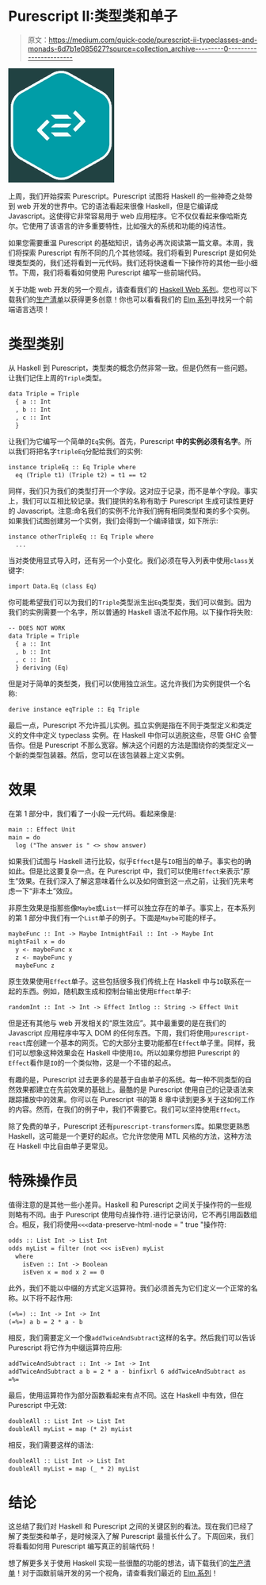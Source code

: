 # Purescript II:类型类和单子

> 原文：<https://medium.com/quick-code/purescript-ii-typeclasses-and-monads-6d7b1e085627?source=collection_archive---------0----------------------->

![](img/8215aaf3b71fb436b16f39ae69f0f9cf.png)

上周，我们开始探索 Purescript。Purescript 试图将 Haskell 的一些神奇之处带到 web 开发的世界中。它的语法看起来很像 Haskell，但是它编译成 Javascript。这使得它非常容易用于 web 应用程序。它不仅仅看起来像哈斯克尔。它使用了该语言的许多重要特性，比如强大的系统和功能的纯洁性。

如果您需要重温 Purescript 的基础知识，请务必再次阅读第一篇文章。本周，我们将探索 Purescript 有所不同的几个其他领域。我们将看到 Purescript 是如何处理类型类的，我们还将看到一元代码。我们还将快速看一下操作符的其他一些小细节。下周，我们将看看如何使用 Purescript 编写一些前端代码。

关于功能 web 开发的另一个观点，请查看我们的 [Haskell Web 系列](https://www.mmhaskell.com/haskell-web)。您也可以下载我们的[生产清单](https://www.mmhaskell.com/production-checklist)以获得更多创意！你也可以看看我们的 [Elm 系列](https://www.mmhaskell.com/elm)寻找另一个前端语言选项！

# 类型类别

从 Haskell 到 Purescript，类型类的概念仍然非常一致。但是仍然有一些问题。让我们记住上周的`Triple`类型。

```
data Triple = Triple
  { a :: Int
  , b :: Int
  , c :: Int
  }
```

让我们为它编写一个简单的`Eq`实例。首先，Purescript **中的实例必须有名字**。所以我们将把名字`tripleEq`分配给我们的实例:

```
instance tripleEq :: Eq Triple where
  eq (Triple t1) (Triple t2) = t1 == t2
```

同样，我们只为我们的类型打开一个字段。这对应于记录，而不是单个字段。事实上，我们可以互相比较记录。我们提供的名称有助于 Purescript 生成可读性更好的 Javascript。注意:命名我们的实例不允许我们拥有相同类型和类的多个实例。如果我们试图创建另一个实例，我们会得到一个编译错误，如下所示:

```
instance otherTripleEq :: Eq Triple where
  ...
```

当对类使用显式导入时，还有另一个小变化。我们必须在导入列表中使用`class`关键字:

```
import Data.Eq (class Eq)
```

你可能希望我们可以为我们的`Triple`类型派生出`Eq`类型类，我们可以做到。因为我们的实例需要一个名字，所以普通的 Haskell 语法不起作用。以下操作将失败:

```
-- DOES NOT WORK
data Triple = Triple
  { a :: Int
  , b :: Int
  , c :: Int
  } deriving (Eq)
```

但是对于简单的类型类，我们可以使用独立派生。这允许我们为实例提供一个名称:

```
derive instance eqTriple :: Eq Triple
```

最后一点，Purescript 不允许孤儿实例。孤立实例是指在不同于类型定义和类定义的文件中定义 typeclass 实例。在 Haskell 中你可以逃脱这些，尽管 GHC 会警告你。但是 Purescript 不那么宽容。解决这个问题的方法是围绕你的类型定义一个新的类型包装器。然后，您可以在该包装器上定义实例。

# 效果

在第 1 部分中，我们看了一小段一元代码。看起来像是:

```
main :: Effect Unit
main = do
  log ("The answer is " <> show answer)
```

如果我们试图与 Haskell 进行比较，似乎`Effect`是与`IO`相当的单子。事实也的确如此。但是比这要复杂一点。在 Purescript 中，我们可以使用`Effect`来表示“原生”效果。在我们深入了解这意味着什么以及如何做到这一点之前，让我们先来考虑一下“非本土”效应。

非原生效果是指那些像`Maybe`或`List`一样可以独立存在的单子。事实上，在本系列的第 1 部分中我们有一个`List`单子的例子。下面是`Maybe`可能的样子。

```
maybeFunc :: Int -> Maybe IntmightFail :: Int -> Maybe Int
mightFail x = do
  y <- maybeFunc x
  z <- maybeFunc y
  maybeFunc z
```

原生效果使用`Effect`单子。这些包括很多我们传统上在 Haskell 中与`IO`联系在一起的东西。例如，随机数生成和控制台输出使用`Effect`单子:

```
randomInt :: Int -> Int -> Effect Intlog :: String -> Effect Unit
```

但是还有其他与 web 开发相关的“原生效应”。其中最重要的是在我们的 Javascript 应用程序中写入 DOM 的任何东西。下周，我们将使用`purescript-react`库创建一个基本的网页。它的大部分主要功能都在`Effect`单子里。同样，我们可以想象这种效果会在 Haskell 中使用`IO`。所以如果你想把 Purescript 的`Effect`看作是`IO`的一个类似物，这是一个不错的起点。

有趣的是，Purescript 过去更多的是基于自由单子的系统。每一种不同类型的自然效果都建立在先前效果的基础上。最酷的是 Purescript 使用自己的记录语法来跟踪播放中的效果。你可以在 Purescript 书的第 8 章中读到更多关于这如何工作的内容。然而，在我们的例子中，我们不需要它。我们可以坚持使用`Effect`。

除了免费的单子，Purescript 还有`purescript-transformers`库。如果您更熟悉 Haskell，这可能是一个更好的起点。它允许您使用 MTL 风格的方法，这种方法在 Haskell 中比自由单子更常见。

# 特殊操作员

值得注意的是其他一些小差异。Haskell 和 Purescript 之间关于操作符的一些规则略有不同。由于 Purescript 使用句点操作符`.`进行记录访问，它不再引用函数组合。相反，我们将使用`<<<`data-preserve-html-node = " true "操作符:

```
odds :: List Int -> List Int
odds myList = filter (not <<< isEven) myList
  where
    isEven :: Int -> Boolean
    isEven x = mod x 2 == 0
```

此外，我们不能以中缀的方式定义运算符。我们必须首先为它们定义一个正常的名称。以下将不起作用:

```
(=%=) :: Int -> Int -> Int
(=%=) a b = 2 * a - b
```

相反，我们需要定义一个像`addTwiceAndSubtract`这样的名字。然后我们可以告诉 Purescript 将它作为中缀运算符应用:

```
addTwiceAndSubtract :: Int -> Int -> Int
addTwiceAndSubtract a b = 2 * a - binfixrl 6 addTwiceAndSubtract as =%=
```

最后，使用运算符作为部分函数看起来有点不同。这在 Haskell 中有效，但在 Purescript 中无效:

```
doubleAll :: List Int -> List Int
doubleAll myList = map (* 2) myList
```

相反，我们需要这样的语法:

```
doubleAll :: List Int -> List Int
doubleAll myList = map (_ * 2) myList
```

# 结论

这总结了我们对 Haskell 和 Purescript 之间的关键区别的看法。现在我们已经了解了类型类和单子，是时候深入了解 Purescript 最擅长什么了。下周回来，我们将看看如何用 Purescript 编写真正的前端代码！

想了解更多关于使用 Haskell 实现一些很酷的功能的想法，请下载我们的[生产清单](https://www.mmhaskell.com/production-checklist)！对于函数前端开发的另一个视角，请查看我们最近的 [Elm 系列](https://www.mmhaskell.com/elm)！